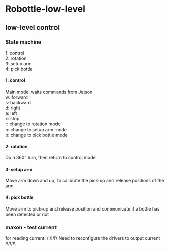 # Robottle-low-level

## low-level control

### State machine
1: control\
2: rotation\
3: setup arm\
4: pick bottle


#### 1: control
Main mode: waits commands from Jetson\
w: forward\
s: backward\
d: right\
a: left\
x: stop\
r: change to rotation mode\
o: change to setup arm mode\
p: change to pick bottle mode

#### 2: rotation
Do a 360° turn, then return to control mode

#### 3: setup arm
Move arm down and up, to calibrate the pick-up and release positions of the arm

#### 4: pick bottle
Move arm to pick-up and release position and communicate if a bottle has been detected or not



### maxon - test current
for reading current. /!\/!\/!\ Need to reconfigure the drivers to output current /!\/!\/!\
